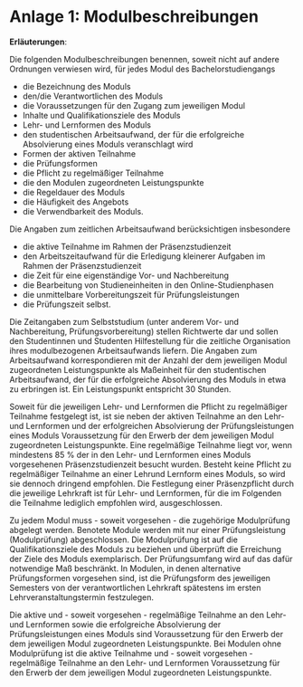 # Anlage 1: Modulbeschreibungen
**Erläuterungen**:

Die folgenden Modulbeschreibungen benennen, soweit
nicht auf andere Ordnungen verwiesen wird, für jedes
Modul des Bachelorstudiengangs

- die Bezeichnung des Moduls
- den/die Verantwortlichen des Moduls
- die Voraussetzungen für den Zugang zum jeweiligen Modul
- Inhalte und Qualifikationsziele des Moduls
- Lehr- und Lernformen des Moduls
- den studentischen Arbeitsaufwand, der für die erfolgreiche Absolvierung eines Moduls veranschlagt wird
- Formen der aktiven Teilnahme
- die Prüfungsformen
- die Pflicht zu regelmäßiger Teilnahme
- die den Modulen zugeordneten Leistungspunkte
- die Regeldauer des Moduls
- die Häufigkeit des Angebots
- die Verwendbarkeit des Moduls.

Die Angaben zum zeitlichen Arbeitsaufwand berücksichtigen insbesondere

- die aktive Teilnahme im Rahmen der Präsenzstudienzeit
- den Arbeitszeitaufwand für die Erledigung kleinerer Aufgaben im Rahmen der Präsenzstudienzeit
- die Zeit für eine eigenständige Vor- und Nachbereitung
- die Bearbeitung von Studieneinheiten in den Online-Studienphasen
- die unmittelbare Vorbereitungszeit für Prüfungsleistungen
- die Prüfungszeit selbst.

Die Zeitangaben zum Selbststudium (unter anderem
Vor- und Nachbereitung, Prüfungsvorbereitung) stellen
Richtwerte dar und sollen den Studentinnen und Studenten Hilfestellung für die zeitliche Organisation ihres
modulbezogenen Arbeitsaufwands liefern. Die Angaben
zum Arbeitsaufwand korrespondieren mit der Anzahl der
dem jeweiligen Modul zugeordneten Leistungspunkte als
Maßeinheit für den studentischen Arbeitsaufwand, der
für die erfolgreiche Absolvierung des Moduls in etwa zu
erbringen ist. Ein Leistungspunkt entspricht 30 Stunden.

Soweit für die jeweiligen Lehr- und Lernformen die Pflicht
zu regelmäßiger Teilnahme festgelegt ist, ist sie neben
der aktiven Teilnahme an den Lehr- und Lernformen und
der erfolgreichen Absolvierung der Prüfungsleistungen
eines Moduls Voraussetzung für den Erwerb der dem jeweiligen Modul zugeordneten Leistungspunkte. Eine
regelmäßige Teilnahme liegt vor, wenn mindestens 85 %
der in den Lehr- und Lernformen eines Moduls vorgesehenen Präsenzstudienzeit besucht wurden. Besteht
keine Pflicht zu regelmäßiger Teilnahme an einer Lehrund Lernform eines Moduls, so wird sie dennoch dringend empfohlen. Die Festlegung einer Präsenzpflicht
durch die jeweilige Lehrkraft ist für Lehr- und Lernformen,
für die im Folgenden die Teilnahme lediglich empfohlen
wird, ausgeschlossen.

Zu jedem Modul muss - soweit vorgesehen - die zugehörige Modulprüfung abgelegt werden. Benotete Module
werden mit nur einer Prüfungsleistung (Modulprüfung)
abgeschlossen. Die Modulprüfung ist auf die Qualifikationsziele des Moduls zu beziehen und überprüft die
Erreichung der Ziele des Moduls exemplarisch. Der
Prüfungsumfang wird auf das dafür notwendige Maß beschränkt. In Modulen, in denen alternative Prüfungsformen vorgesehen sind, ist die Prüfungsform des jeweiligen Semesters von der verantwortlichen Lehrkraft spätestens im ersten Lehrveranstaltungstermin festzulegen.

Die aktive und - soweit vorgesehen - regelmäßige Teilnahme an den Lehr- und Lernformen sowie die erfolgreiche Absolvierung der Prüfungsleistungen eines Moduls
sind Voraussetzung für den Erwerb der dem jeweiligen
Modul zugeordneten Leistungspunkte. Bei Modulen
ohne Modulprüfung ist die aktive Teilnahme und - soweit
vorgesehen - regelmäßige Teilnahme an den Lehr- und
Lernformen Voraussetzung für den Erwerb der dem jeweiligen Modul zugeordneten Leistungspunkte.
